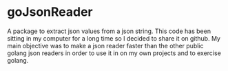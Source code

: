 # goJsonReader
A package to extract json values from a json string.
This code has been sitting in my computer for a long time so I decided to share it on github.
My main objective was to make a json reader faster than the other public golang json readers in order to use it in on my own projects and to exercise golang.
